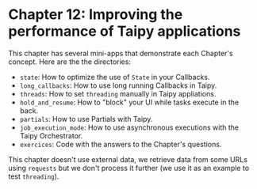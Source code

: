 # Chapter 12: Improving the performance of Taipy applications

This chapter has several mini-apps that demonstrate each Chapter's concept. Here are the the directories:

* `state`: How to optimize the use of `State` in your Callbacks.
* `long_callbacks`: How to use long running Callbacks in Taipy.
* `threads`: How to set `threading` manually in Taipy appliations.
* `hold_and_resume`: How to "block" your UI while tasks execute in the back.
* `partials`: How to use Partials with Taipy.
* `job_execution_mode`: How to use asynchronous executions with the Taipy Orchestrator.
* `exercices`: Code with the answers to the Chapter's questions.

This chapter doesn't use external data, we retrieve data from some URLs using `requests` but we don't process it further (we use it as an example to test `threading`).